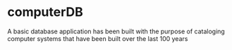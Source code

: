 # computerDB
A basic database application has been built with the purpose of cataloging computer systems that have been built over the last 100 years
